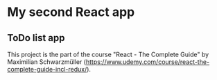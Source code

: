 # My second React app
## ToDo list app

This project is the part of the course "React - The Complete Guide" by Maximilian Schwarzmüller (https://www.udemy.com/course/react-the-complete-guide-incl-redux/).